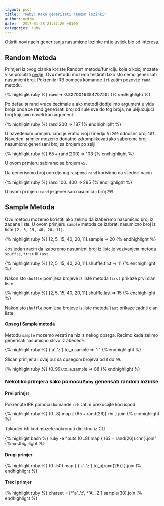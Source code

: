 ```yaml
---
layout: post
title:  "Ruby: Kako generisati random lozinki"
author: nedim
date:   2017-01-28 21:07:26 +0100
categories: ruby
---
```


Otkriti novi nacin generisanja nasumicne lozinke mi je uvijek bio od interesa.

## Random Metoda

Primjeri iz ovog clanka koriste Random metodu/funkciju koja o kojoj mozete vise procitati [ovdje](https://ruby-doc.org/core-2.4.0/Random.html). Ovu metodu mozemo testirati tako
sto cemo generisati nasumicni broj. Pokrenite IRB pomocu komande `irb` zatim pozovite `rand` metodu.

{% highlight ruby %}
rand
 => 0.8270045384707297 
{% endhighlight %}

Po defaultu rand vraca decimale a ako metodi dodijelimo argument u vidu broja onda ce rand generisati broj od nule sve do tog broja, ne ukljucujuci broj koji smo naveli kao argument.

{% highlight ruby %}
rand 200
 => 187 
{% endhighlight %}

U navedenom primjeru rand je vratio broj izmedju `0` i `200` odnosno broj `187`.  Navedeni primjer mozemo dodatno zakomplikovati ako saberemo broj nasumicno generisani broj sa brojem po zelji.

{% highlight ruby %}
65 + rand(200)
 => 103 
{% endhighlight %}

U ovom primjeru sabiramo sa brojem `65.`


Da generisemo broj odredjenog raspona `rand` koristimo na sljedeci nacin

{% highlight ruby %}
rand 100..400
 => 295 
{% endhighlight %}

U ovom primjeru `rand` je generisao nasumicni broj `295`.

## Sample Metoda

Ovu metodu mozemo koristiti ako zelimo da izaberemo nasumicno broj iz zadane liste. U ovom primjeru `sample` metoda ce izabrati nasumicno broj iz liste `[2, 5, 15, 40, 20, 11]`.

{% highlight ruby %}
[2, 5, 15, 40, 20, 11].sample
 => 20 
{% endhighlight %}

Jos jedan nacin da izaberemo nasumicni broj iz liste je vezivanjem metoda `shuffle`, `first` ili `last`.

{% highlight ruby %}
[2, 5, 15, 40, 20, 11].shuffle.first
 => 11 
{% endhighlight %}

Nakon sto `shuffle` pomijesa brojeve iz liste metoda `first` prikaze prvi clan liste.

{% highlight ruby %}
[2, 5, 15, 40, 20, 11].shuffle.last
 => 15 
{% endhighlight %}

Nakon sto `shuffle` pomijesa brojeve iz liste metoda `last` prikaze zadnji clan liste.

#### Opseg i Sample metoda

Metodu `sample` mozemo vezati na niz iz nekog opsega. Recimo kada zelimo generisati nasumicno slovo iz abecede.

{% highlight ruby %}
('a'..'z').to_a.sample
 => "l"
{% endhighlight %}

Slican primjer ali ovaj put sa opsegom brojeva od `0` do `99`.

{% highlight ruby %}
(0..99).to_a.sample
 => 88 
{% endhighlight %}

### Nekoliko primjera kako pomocu `Ruby` generisati random lozinke


#### Prvi primjer

Pokrenute IRB pomocu komande `irb` zatim prekucajte kod ispod

{% highlight ruby %}
(0...8).map { (65 + rand(26)).chr }.join
{% endhighlight %}

Takodjer isti kod mozete pokrenuti direktno iz CLI 

{% highlight bash %}
ruby -e "puts (0...8).map { (65 + rand(26)).chr }.join"
{% endhighlight %}

#### Drugi primjer

{% highlight ruby %}
(0...50).map { ('a'..'z').to_a[rand(26)] }.join
{% endhighlight %}


#### Treci primjer

{% highlight ruby %}
charset = [*'a'..'z', *'A'..'Z'].sample(30).join
{% endhighlight %}
